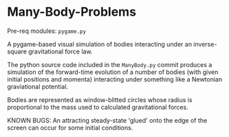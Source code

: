 # Many-Body-Problems
Pre-req modules: `pygame.py`

A pygame-based visual simulation of bodies interacting under an inverse-square gravitational force law.

The python source code included in the `ManyBody.py` commit produces a simulation of the forward-time evolution of a number of bodies (with given initial positions and momenta) interacting under something like a Newtonian graviational potential.

Bodies are represented as window-blitted circles whose radius is proportional to the mass used to calculated gravitational forces.

KNOWN BUGS: An attracting steady-state 'glued' onto the edge of the screen can occur for some initial conditions.
